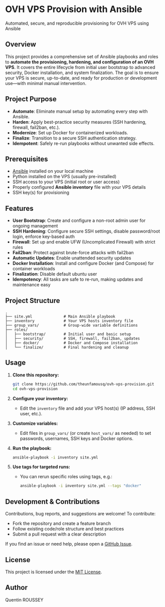 # OVH VPS Provision with Ansible

Automated, secure, and reproducible provisioning for OVH VPS using Ansible

## Overview

This project provides a comprehensive set of Ansible playbooks and roles to **automate the provisioning, hardening, and configuration of an OVH VPS**. It covers the entire lifecycle from initial user bootstrap to advanced security, Docker installation, and system finalization. The goal is to ensure your VPS is secure, up-to-date, and ready for production or development use—with minimal manual intervention.

## Project Purpose

- **Automate**: Eliminate manual setup by automating every step with Ansible.
- **Harden**: Apply best-practice security measures (SSH hardening, firewall, fail2ban, etc.).
- **Modernize**: Set up Docker for containerized workloads.
- **Finalize**: Transition to a secure SSH authentication strategy.
- **Idempotent**: Safely re-run playbooks without unwanted side effects.

## Prerequisites

- [Ansible](https://docs.ansible.com/ansible/latest/installation_guide/intro_installation.html) installed on your local machine
- Python installed on the VPS (usually pre-installed)
- SSH access to your VPS (initial root or user access)
- Properly configured **Ansible inventory** file with your VPS details
- SSH key(s) for provisioning

## Features

- **User Bootstrap**: Create and configure a non-root admin user for ongoing management
- **SSH Hardening**: Configure secure SSH settings, disable password/root login, enforce key-based auth
- **Firewall**: Set up and enable UFW (Uncomplicated Firewall) with strict rules
- **Fail2ban**: Protect against brute-force attacks with fail2ban
- **Automatic Updates**: Enable unattended security updates
- **Docker Installation**: Install and configure Docker (and Compose) for container workloads
- **Finalization**: Disable default ubuntu user
- **Idempotency**: All tasks are safe to re-run, making updates and maintenance easy

## Project Structure

```tree
.
├── site.yml              # Main Ansible playbook
├── inventory             # Your VPS hosts inventory file
├── group_vars/           # Group-wide variable definitions
├── roles/
│   ├── bootstrap/        # Initial user and basic setup
│   ├── security/         # SSH, firewall, fail2ban, updates
│   ├── docker/           # Docker and Compose installation
│   └── finalize/         # Final hardening and cleanup
```

## Usage

1. **Clone this repository:**

    ```bash
    git clone https://github.com/theunfamousq/ovh-vps-provision.git
    cd ovh-vps-provision
    ```

2. **Configure your inventory:**
    - Edit the `inventory` file and add your VPS host(s) (IP address, SSH user, etc.).

3. **Customize variables:**
    - Edit files in `group_vars/` (or create `host_vars/` as needed) to set passwords, usernames, SSH keys and Docker options.

4. **Run the playbook:**

    ```bash
    ansible-playbook -i inventory site.yml
    ```

5. **Use tags for targeted runs:**
    - You can rerun specific roles using tags, e.g.:

      ```bash
      ansible-playbook -i inventory site.yml --tags "docker"
      ```

## Development & Contributions

Contributions, bug reports, and suggestions are welcome! To contribute:

- Fork the repository and create a feature branch
- Follow existing code/role structure and best practices
- Submit a pull request with a clear description

If you find an issue or need help, please open a [GitHub Issue](https://github.com/theunfamousq/ovh-vps-provision/issues).

## License

This project is licensed under the [MIT License](LICENSE).

## Author

Quentin ROUSSEY
